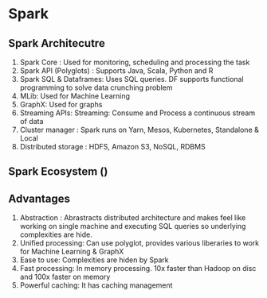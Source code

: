 # Spark 

## Spark Architecutre
1. Spark Core : Used for monitoring, scheduling and processing the task
2. Spark API (Polyglots) : Supports Java, Scala, Python and R
3. Spark SQL & Dataframes: Uses SQL queries. DF supports functional programming to solve data crunching problem
4. MLib: Used for Machine Learning
5. GraphX: Used for graphs
6. Streaming APIs: Streaming: Consume and Process a continuous stream of data
6. Cluster manager : Spark runs on Yarn, Mesos, Kubernetes, Standalone & Local
7. Distributed storage : HDFS, Amazon S3, NoSQL, RDBMS

## Spark Ecosystem ()

## Advantages
1. Abstraction : Abrastracts distributed architecture and makes feel like working on single machine and executing SQL queries so underlying complexities are hide.
2. Unified processing: Can use polyglot, provides various liberaries to work for Machine Learning & GraphX
3. Ease to use: Complexities are hiden by Spark
4. Fast processing: In memory processing. 10x faster than Hadoop on disc and 100x faster on memory
5. Powerful caching: It has caching management


